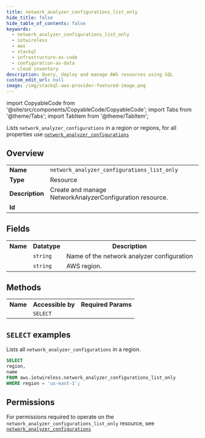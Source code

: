 ```yaml
---
title: network_analyzer_configurations_list_only
hide_title: false
hide_table_of_contents: false
keywords:
  - network_analyzer_configurations_list_only
  - iotwireless
  - aws
  - stackql
  - infrastructure-as-code
  - configuration-as-data
  - cloud inventory
description: Query, deploy and manage AWS resources using SQL
custom_edit_url: null
image: /img/stackql-aws-provider-featured-image.png
---
```


import CopyableCode from '@site/src/components/CopyableCode/CopyableCode';
import Tabs from '@theme/Tabs';
import TabItem from '@theme/TabItem';

Lists <code>network_analyzer_configurations</code> in a region or regions, for all properties use <a href="/services/serviceName/network_analyzer_configurations/"><code>network_analyzer_configurations</code></a>

## Overview
<table>
<tbody>
<tr><td><b>Name</b></td><td><code>network_analyzer_configurations_list_only</code></td></tr>
<tr><td><b>Type</b></td><td>Resource</td></tr>
<tr><td><b>Description</b></td><td>Create and manage NetworkAnalyzerConfiguration resource.</td></tr>
<tr><td><b>Id</b></td><td><CopyableCode code="aws.iotwireless.network_analyzer_configurations_list_only" /></td></tr>
</tbody>
</table>

## Fields
<table>
<tbody>
<tr><th>Name</th><th>Datatype</th><th>Description</th></tr><tr><td><CopyableCode code="name" /></td><td><code>string</code></td><td>Name of the network analyzer configuration</td></tr>
<tr><td><CopyableCode code="region" /></td><td><code>string</code></td><td>AWS region.</td></tr>
</tbody>
</table>

## Methods

<table>
<tbody>
  <tr>
    <th>Name</th>
    <th>Accessible by</th>
    <th>Required Params</th>
  </tr>
  <tr>
    <td><CopyableCode code="list_resources" /></td>
    <td><code>SELECT</code></td>
    <td><CopyableCode code="region" /></td>
  </tr>
</tbody>
</table>

## `SELECT` examples
Lists all <code>network_analyzer_configurations</code> in a region.
```sql
SELECT
region,
name
FROM aws.iotwireless.network_analyzer_configurations_list_only
WHERE region = 'us-east-1';
```


## Permissions

For permissions required to operate on the <code>network_analyzer_configurations_list_only</code> resource, see <a href="/services/iotwireless/network_analyzer_configurations/#permissions"><code>network_analyzer_configurations</code></a>

